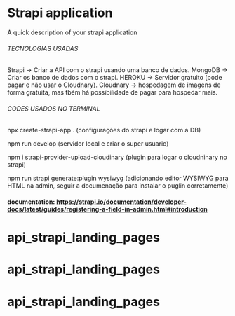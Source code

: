 # Strapi application

A quick description of your strapi application


###### TECNOLOGIAS USADAS

Strapi -> Criar a API com o strapi usando uma banco de dados.
MongoDB -> Criar os banco de dados com o strapi.
HEROKU -> Servidor gratuito (pode pagar e não usar o Cloudnary).
Cloudnary -> hospedagem de imagens de forma gratuita, mas tbém há possibilidade de pagar para hospedar mais.

###### CODES USADOS NO TERMINAL

npx create-strapi-app .		                    (configurações do strapi e logar com a DB)

npm run develop			                          (servidor local e criar o super usuario)

npm i  strapi-provider-upload-cloudinary      (plugin para logar o cloudninary no strapi)


npm run strapi generate:plugin wysiwyg        (adicionando editor WYSIWYG para HTML na admin, seguir a documenação para instalar o puglin corretamente) 
#### documentation: https://strapi.io/documentation/developer-docs/latest/guides/registering-a-field-in-admin.html#introduction




# api_strapi_landing_pages
# api_strapi_landing_pages
# api_strapi_landing_pages
